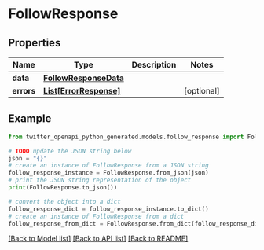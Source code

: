 # FollowResponse


## Properties

Name | Type | Description | Notes
------------ | ------------- | ------------- | -------------
**data** | [**FollowResponseData**](FollowResponseData.md) |  | 
**errors** | [**List[ErrorResponse]**](ErrorResponse.md) |  | [optional] 

## Example

```python
from twitter_openapi_python_generated.models.follow_response import FollowResponse

# TODO update the JSON string below
json = "{}"
# create an instance of FollowResponse from a JSON string
follow_response_instance = FollowResponse.from_json(json)
# print the JSON string representation of the object
print(FollowResponse.to_json())

# convert the object into a dict
follow_response_dict = follow_response_instance.to_dict()
# create an instance of FollowResponse from a dict
follow_response_from_dict = FollowResponse.from_dict(follow_response_dict)
```
[[Back to Model list]](../README.md#documentation-for-models) [[Back to API list]](../README.md#documentation-for-api-endpoints) [[Back to README]](../README.md)


